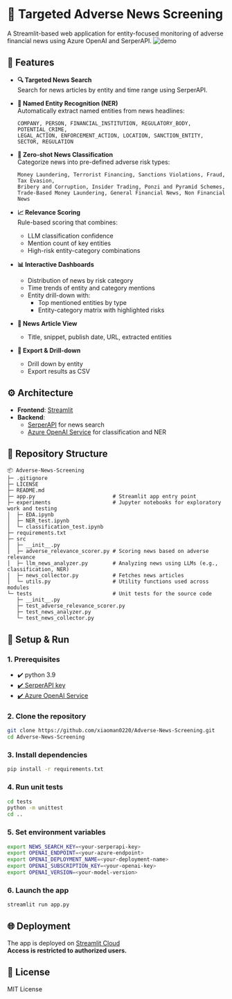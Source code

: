 # 🎯 Targeted Adverse News Screening

A Streamlit-based web application for entity-focused monitoring of adverse financial news using Azure OpenAI and SerperAPI.
![demo](https://i.imgur.com/yVczjNI.gif)

## 🚀 Features

- **🔍 Targeted News Search**  
  Search for news articles by entity and time range using SerperAPI.

- **🧠 Named Entity Recognition (NER)**  
  Automatically extract named entities from news headlines:
  ```
  COMPANY, PERSON, FINANCIAL_INSTITUTION, REGULATORY_BODY, POTENTIAL_CRIME,
  LEGAL_ACTION, ENFORCEMENT_ACTION, LOCATION, SANCTION_ENTITY, SECTOR, REGULATION
  ```

- **📂 Zero-shot News Classification**  
  Categorize news into pre-defined adverse risk types:
  ```
  Money Laundering, Terrorist Financing, Sanctions Violations, Fraud, Tax Evasion,
  Bribery and Corruption, Insider Trading, Ponzi and Pyramid Schemes,
  Trade-Based Money Laundering, General Financial News, Non Financial News
  ```

- **📈 Relevance Scoring**  
  Rule-based scoring that combines:
  - LLM classification confidence
  - Mention count of key entities
  - High-risk entity-category combinations

- **📊 Interactive Dashboards**
  - Distribution of news by risk category
  - Time trends of entity and category mentions
  - Entity drill-down with:
    - Top mentioned entities by type
    - Entity-category matrix with highlighted risks

- **📰 News Article View**
  - Title, snippet, publish date, URL, extracted entities

- **💾 Export & Drill-down**
  - Drill down by entity
  - Export results as CSV

## ⚙️ Architecture

- **Frontend**: [Streamlit](https://streamlit.io/)
- **Backend**:
  - [SerperAPI](https://serper.dev/) for news search
  - [Azure OpenAI Service](https://learn.microsoft.com/en-us/azure/ai-services/openai/) for classification and NER

## 📁 Repository Structure

```
📦 Adverse-News-Screening         
├─ .gitignore                     
├─ LICENSE                        
├─ README.md                      
├─ app.py                         # Streamlit app entry point
├─ experiments                    # Jupyter notebooks for exploratory work and testing
│  ├─ EDA.ipynb                   
│  ├─ NER_test.ipynb              
│  └─ classification_test.ipynb  
├─ requirements.txt               
├─ src                            
│  ├─ __init__.py                 
│  ├─ adverse_relevance_scorer.py # Scoring news based on adverse relevance
│  ├─ llm_news_analyzer.py        # Analyzing news using LLMs (e.g., classification, NER)
│  ├─ news_collector.py           # Fetches news articles
│  └─ utils.py                    # Utility functions used across modules
└─ tests                          # Unit tests for the source code
   ├─ __init__.py                 
   ├─ test_adverse_relevance_scorer.py 
   ├─ test_news_analyzer.py       
   └─ test_news_collector.py      

```


## 🧪 Setup & Run

### 1. Prerequisites
- ✔️ python 3.9
- [✔️ SerperAPI key](https://serper.dev/)
- [✔️ Azure OpenAI Service](https://learn.microsoft.com/en-us/azure/ai-services/openai/how-to/create-resource?pivots=web-portal)


### 2. Clone the repository

```bash
git clone https://github.com/xiaoman0220/Adverse-News-Screening.git
cd Adverse-News-Screening
```


### 3. Install dependencies

```bash
pip install -r requirements.txt
```


### 4. Run unit tests

```bash
cd tests
python -m unittest
cd ..
```


### 5. Set environment variables

```bash
export NEWS_SEARCH_KEY=<your-serperapi-key>
export OPENAI_ENDPOINT=<your-azure-endpoint>
export OPENAI_DEPLOYMENT_NAME=<your-deployment-name>
export OPENAI_SUBSCRIPTION_KEY=<your-openai-key>
export OPENAI_VERSION=<your-model-version>
```


### 6. Launch the app

```bash
streamlit run app.py
```


## 🌐 Deployment
The app is deployed on [Streamlit Cloud](https://xiaoman0220-adverse-news-screening-app-pi60gp.streamlit.app/)  
**Access is restricted to authorized users.**


## 📄 License

MIT License